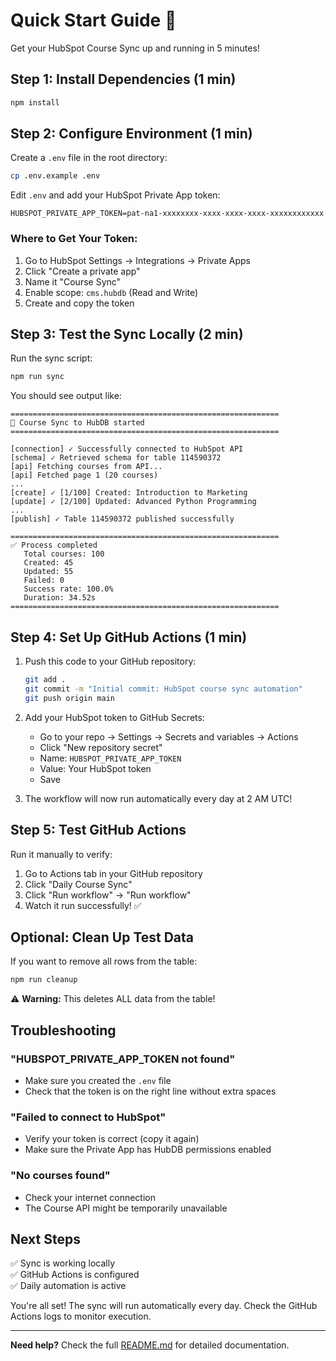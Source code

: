 # Quick Start Guide 🚀

Get your HubSpot Course Sync up and running in 5 minutes!

## Step 1: Install Dependencies (1 min)

```bash
npm install
```

## Step 2: Configure Environment (1 min)

Create a `.env` file in the root directory:

```bash
cp .env.example .env
```

Edit `.env` and add your HubSpot Private App token:
```
HUBSPOT_PRIVATE_APP_TOKEN=pat-na1-xxxxxxxx-xxxx-xxxx-xxxx-xxxxxxxxxxxx
```

### Where to Get Your Token:
1. Go to HubSpot Settings → Integrations → Private Apps
2. Click "Create a private app"
3. Name it "Course Sync"
4. Enable scope: `cms.hubdb` (Read and Write)
5. Create and copy the token

## Step 3: Test the Sync Locally (2 min)

Run the sync script:

```bash
npm run sync
```

You should see output like:
```
============================================================
🚀 Course Sync to HubDB started
============================================================

[connection] ✓ Successfully connected to HubSpot API
[schema] ✓ Retrieved schema for table 114590372
[api] Fetching courses from API...
[api] Fetched page 1 (20 courses)
...
[create] ✓ [1/100] Created: Introduction to Marketing
[update] ✓ [2/100] Updated: Advanced Python Programming
...
[publish] ✓ Table 114590372 published successfully

============================================================
✅ Process completed
   Total courses: 100
   Created: 45
   Updated: 55
   Failed: 0
   Success rate: 100.0%
   Duration: 34.52s
============================================================
```

## Step 4: Set Up GitHub Actions (1 min)

1. Push this code to your GitHub repository:
   ```bash
   git add .
   git commit -m "Initial commit: HubSpot course sync automation"
   git push origin main
   ```

2. Add your HubSpot token to GitHub Secrets:
   - Go to your repo → Settings → Secrets and variables → Actions
   - Click "New repository secret"
   - Name: `HUBSPOT_PRIVATE_APP_TOKEN`
   - Value: Your HubSpot token
   - Save

3. The workflow will now run automatically every day at 2 AM UTC!

## Step 5: Test GitHub Actions

Run it manually to verify:
1. Go to Actions tab in your GitHub repository
2. Click "Daily Course Sync"
3. Click "Run workflow" → "Run workflow"
4. Watch it run successfully! ✅

## Optional: Clean Up Test Data

If you want to remove all rows from the table:

```bash
npm run cleanup
```

⚠️ **Warning:** This deletes ALL data from the table!

## Troubleshooting

### "HUBSPOT_PRIVATE_APP_TOKEN not found"
- Make sure you created the `.env` file
- Check that the token is on the right line without extra spaces

### "Failed to connect to HubSpot"
- Verify your token is correct (copy it again)
- Make sure the Private App has HubDB permissions enabled

### "No courses found"
- Check your internet connection
- The Course API might be temporarily unavailable

## Next Steps

✅ Sync is working locally  
✅ GitHub Actions is configured  
✅ Daily automation is active  

You're all set! The sync will run automatically every day. Check the GitHub Actions logs to monitor execution.

---

**Need help?** Check the full [README.md](README.md) for detailed documentation.

